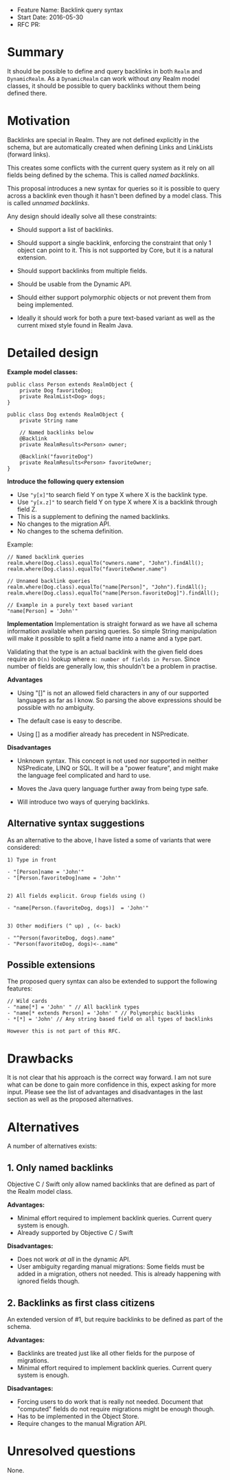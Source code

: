 - Feature Name: Backlink query syntax
- Start Date: 2016-05-30
- RFC PR: 

# Summary

It should be possible to define and query backlinks in both `Realm` and 
`DynamicRealm`. As a `DynamicRealm` can work without _any_ Realm model classes,
it should be possible to query backlinks without them being defined there.

# Motivation

Backlinks are special in Realm. They are not defined explicitly in the schema,
but are automatically created when defining Links and LinkLists (forward links).

This creates some conflicts with the current query system as it rely on all 
fields being defined by the schema. This is called *named backlinks*.

This proposal introduces a new syntax for queries so it is possible to query
across a backlink even though it hasn't been defined by a model class. This is
called *unnamed backlinks*.

Any design should ideally solve all these constraints:

- Should support a list of backlinks.

- Should support a single backlink, enforcing the constraint that only 1 object 
  can point to it. This is not supported by Core, but it is a natural extension.

- Should support backlinks from multiple fields.

- Should be usable from the Dynamic API.

- Should either support polymorphic objects or not prevent them from being 
  implemented.

- Ideally it should work for both a pure text-based variant as well as the 
  current mixed style found in Realm Java.
  

# Detailed design

**Example model classes:**

```
public class Person extends RealmObject {
	private Dog favoriteDog;
	private RealmList<Dog> dogs;
}

public class Dog extends RealmObject {
	private String name

	// Named backlinks below
	@Backlink
	private RealmResults<Person> owner;

	@Backlink("favoriteDog")
	private RealmResults<Person> favoriteOwner;
}
```

**Introduce the following query extension**

- Use `"y[x]"`to search field Y on type X where X is the backlink type.
- Use `"y[x.z]"` to search field Y on type X where X is a backlink through 
  field Z.
- This is a supplement to defining the named backlinks.
- No changes to the migration API.
- No changes to the schema definition.

Example:

```
// Named backlink queries
realm.where(Dog.class).equalTo("owners.name", "John").findAll();
realm.where(Dog.class).equalTo("favoriteOwner.name")

// Unnamed backlink queries
realm.where(Dog.class).equalTo("name[Person]", "John").findAll();
realm.where(Dog.class).equalTo("name[Person.favoriteDog]").findAll();

// Example in a purely text based variant
"name[Person] = 'John'"
```

**Implementation**
Implementation is straight forward as we have all schema information available 
when parsing queries. So simple String manipulation will make it possible to 
split a field name into a name and a type part.

Validating that the type is an actual backlink with the given field does require 
an `O(n)` lookup where `m: number of fields in Person`. Since number of fields 
are generally low, this shouldn't be a problem in practise.

**Advantages**
- Using "[]" is not an allowed field characters in any of our supported 
  languages as far as I know. So parsing the above expressions should be 
  possible with no ambiguity.

- The default case is easy to describe.

- Using [] as a modifier already has precedent in NSPredicate.


**Disadvantages**

- Unknown syntax. This concept is not used nor supported in neither NSPredicate, 
  LINQ or SQL. It will be a "power feature", and might make the language feel 
  complicated and hard to use.

- Moves the Java query language further away from being type safe.

- Will introduce two ways of querying backlinks.



## Alternative syntax suggestions

As an alternative to the above, I have listed a some of variants that were 
considered:

```
1) Type in front

- "[Person]name = 'John'"
- "[Person.favoriteDog]name = 'John'"


2) All fields explicit. Group fields using ()

- "name[Person.(favoriteDog, dogs)]  = 'John'"


3) Other modifiers (^ up) , (<- back)

- "^Person(favoriteDog, dogs).name"
- "Person(favoriteDog, dogs)<-.name"

```

## Possible extensions

The proposed query syntax can also be extended to support the following features:

```
// Wild cards
- "name[*] = 'John' " // All backlink types
- "name[* extends Person] = 'John' " // Polymorphic backlinks
- *[*] = 'John' // Any string based field on all types of backlinks

However this is not part of this RFC.

```


# Drawbacks

It is not clear that his approach is the correct way forward. I am not sure what 
can be done to gain more confidence in this, expect asking for more input. Please 
see the list of advantages and disadvantages in the last section as well as the 
proposed alternatives.


# Alternatives

A number of alternatives exists:

## 1. Only named backlinks

Objective C / Swift only allow named backlinks that are defined as part
of the Realm model class.

**Advantages:**
- Minimal effort required to implement backlink queries. Current query system is 
  enough.
- Already supported by Objective C / Swift

**Disadvantages:**
- Does not work _at all_ in the dynamic API.
- User ambiguity regarding manual migrations: Some fields must be added in a 
  migration, others not needed. This is already happening with ignored fields
  though.

## 2. Backlinks as first class citizens

An extended version of #1, but require backlinks to be defined as part of the 
schema.

**Advantages:**
- Backlinks are treated just like all other fields for the purpose of migrations.
- Minimal effort required to implement backlink queries. Current query system is 
  enough.

**Disadvantages:**
- Forcing users to do work that is really not needed. Document that "computed" 
  fields do not require migrations might be enough though.
- Has to be implemented in the Object Store.
- Require changes to the manual Migration API.


# Unresolved questions

None.
